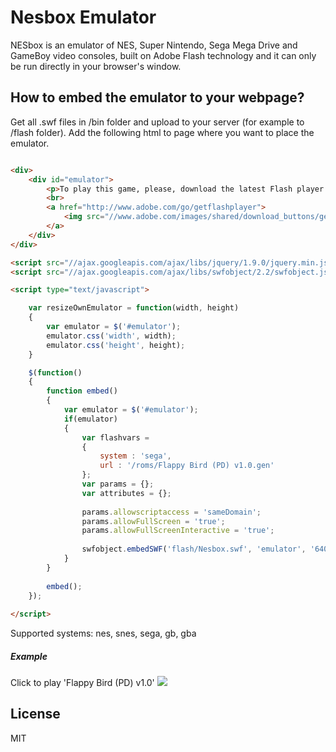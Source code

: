 Nesbox Emulator
========

NESbox is an emulator of NES, Super Nintendo, Sega Mega Drive and GameBoy video consoles, built on Adobe Flash technology and it can only be run directly in your browser's window.

How to embed the emulator to your webpage?
--------

Get all .swf files in /bin folder and upload to your server (for example to /flash folder).
Add the following html to page where you want to place the emulator.

```html

<div>
	<div id="emulator">
		<p>To play this game, please, download the latest Flash player!</p>
		<br>
		<a href="http://www.adobe.com/go/getflashplayer">
			<img src="//www.adobe.com/images/shared/download_buttons/get_adobe_flash_player.png" alt="Get Adobe Flash player"/>
		</a>
	</div>
</div>

<script src="//ajax.googleapis.com/ajax/libs/jquery/1.9.0/jquery.min.js"></script>
<script src="//ajax.googleapis.com/ajax/libs/swfobject/2.2/swfobject.js"></script>

<script type="text/javascript">

	var resizeOwnEmulator = function(width, height)
	{
		var emulator = $('#emulator');
		emulator.css('width', width);
		emulator.css('height', height);
	}

	$(function()
	{
		function embed()
		{
			var emulator = $('#emulator');
			if(emulator)
			{
				var flashvars = 
				{
					system : 'sega',
					url : '/roms/Flappy Bird (PD) v1.0.gen'
				};
				var params = {};
				var attributes = {};
				
				params.allowscriptaccess = 'sameDomain';
				params.allowFullScreen = 'true';
				params.allowFullScreenInteractive = 'true';
				
				swfobject.embedSWF('flash/Nesbox.swf', 'emulator', '640', '480', '11.2.0', 'flash/expressInstall.swf', flashvars, params, attributes);
			}
		}
		
		embed();
	});
	
</script>

```

Supported systems: nes, snes, sega, gb, gba

##### Example

Click to play 'Flappy Bird (PD) v1.0'
<a href="http://nesbox.github.io/emulator/embed.html"><img src="http://nesbox.github.io/emulator/images/embed.png"></a>

License
----

MIT
